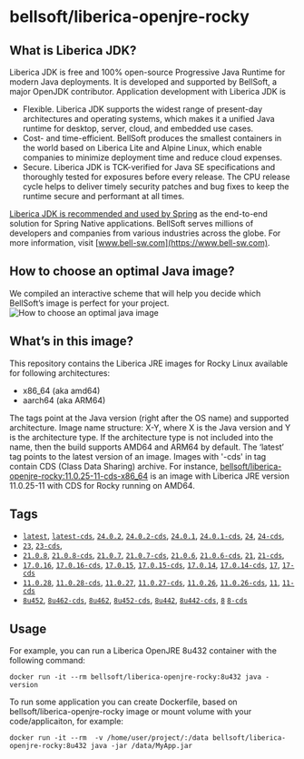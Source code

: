# bellsoft/liberica-openjre-rocky

## What is Liberica JDK?
Liberica JDK is free and 100% open-source Progressive Java Runtime for modern Java deployments. It is developed and supported by BellSoft, a major OpenJDK contributor. Application development with Liberica JDK is

*  Flexible. Liberica JDK supports the widest range of present-day architectures and operating systems, which makes it a unified Java runtime for desktop, server, cloud, and embedded use cases.
* Cost- and time-efficient. BellSoft produces the smallest containers in the world based on Liberica Lite and Alpine Linux, which enable companies to minimize deployment time and reduce cloud expenses.
* Secure. Liberica JDK is TCK-verified for Java SE specifications and thoroughly tested for exposures before every release. The CPU release cycle helps to deliver timely security patches and bug fixes to keep the runtime secure and performant at all times.

[Liberica JDK is recommended and used by Spring](https://spring.io/quickstart) as the end-to-end solution for Spring Native applications.
BellSoft serves millions of developers and companies from various industries across the globe. For more information, visit [www.bell-sw.com](https://www.bell-sw.com).

## How to choose an optimal Java image?

We compiled an interactive scheme that will help you decide which BellSoft’s image is perfect for your project.
![How to choose an optimal java image](https://download.bell-sw.com/static/images/how-to-choose-optimal-java-image.jpg)


## What’s in this image?

This repository contains the Liberica JRE images for Rocky Linux available for following architectures:

* x86_64 (aka amd64)
* aarch64 (aka ARM64)


The tags point at the Java version (right after the OS name) and supported architecture.
Image name structure:
X-Y,
where X is the Java version and Y is the architecture type. If the architecture type is not included into the name, then the build supports AMD64 and ARM64 by default.
The ‘latest’ tag points to the latest version of an image. Images with '-cds' in tag contain CDS (Class Data Sharing) archive.
For instance, [bellsoft/liberica-openjre-rocky:11.0.25-11-cds-x86_64](https://hub.docker.com/layers/bellsoft/liberica-openjre-rocky/11.0.25-11-cds-x86_64/images/sha256-1a19fad4c8c3c2aa933c35d6644317d87e93d4053fc48980e608688cdf32c89e?context=explore) is an image with Liberica JRE version 11.0.25-11 with CDS for Rocky running on AMD64.

## Tags

* [`latest`](https://github.com/bell-sw/Liberica/blob/master/docker/repos/liberica-openjre-rocky/24/Dockerfile),
[`latest-cds`](https://github.com/bell-sw/Liberica/blob/master/docker/repos/liberica-openjre-rocky/24/Dockerfile),
[`24.0.2`](https://github.com/bell-sw/Liberica/blob/master/docker/repos/liberica-openjre-rocky/24/Dockerfile),
[`24.0.2-cds`](https://github.com/bell-sw/Liberica/blob/master/docker/repos/liberica-openjre-rocky/24/Dockerfile),
[`24.0.1`](https://github.com/bell-sw/Liberica/blob/master/docker/repos/liberica-openjre-rocky/24/Dockerfile),
[`24.0.1-cds`](https://github.com/bell-sw/Liberica/blob/master/docker/repos/liberica-openjre-rocky/24/Dockerfile),
[`24`](https://github.com/bell-sw/Liberica/blob/master/docker/repos/liberica-openjre-rocky/24/Dockerfile),
[`24-cds`](https://github.com/bell-sw/Liberica/blob/master/docker/repos/liberica-openjre-rocky/24/Dockerfile),
* [`23`](https://github.com/bell-sw/Liberica/blob/master/docker/repos/liberica-openjre-rocky/23/Dockerfile),
[`23-cds`](https://github.com/bell-sw/Liberica/blob/master/docker/repos/liberica-openjre-rocky/23/Dockerfile),
* [`21.0.8`](https://github.com/bell-sw/Liberica/blob/master/docker/repos/liberica-openjre-rocky/21/Dockerfile),
[`21.0.8-cds`](https://github.com/bell-sw/Liberica/blob/master/docker/repos/liberica-openjre-rocky/21/Dockerfile),
[`21.0.7`](https://github.com/bell-sw/Liberica/blob/master/docker/repos/liberica-openjre-rocky/21/Dockerfile),
[`21.0.7-cds`](https://github.com/bell-sw/Liberica/blob/master/docker/repos/liberica-openjre-rocky/21/Dockerfile),
[`21.0.6`](https://github.com/bell-sw/Liberica/blob/master/docker/repos/liberica-openjre-rocky/21/Dockerfile),
[`21.0.6-cds`](https://github.com/bell-sw/Liberica/blob/master/docker/repos/liberica-openjre-rocky/21/Dockerfile),
[`21`](https://github.com/bell-sw/Liberica/blob/master/docker/repos/liberica-openjre-rocky/21/Dockerfile),
[`21-cds`](https://github.com/bell-sw/Liberica/blob/master/docker/repos/liberica-openjre-rocky/21/Dockerfile),
* [`17.0.16`](https://github.com/bell-sw/Liberica/blob/master/docker/repos/liberica-openjre-rocky/17/Dockerfile),
[`17.0.16-cds`](https://github.com/bell-sw/Liberica/blob/master/docker/repos/liberica-openjre-rocky/17/Dockerfile),
[`17.0.15`](https://github.com/bell-sw/Liberica/blob/master/docker/repos/liberica-openjre-rocky/17/Dockerfile),
[`17.0.15-cds`](https://github.com/bell-sw/Liberica/blob/master/docker/repos/liberica-openjre-rocky/17/Dockerfile),
[`17.0.14`](https://github.com/bell-sw/Liberica/blob/master/docker/repos/liberica-openjre-rocky/17/Dockerfile),
[`17.0.14-cds`](https://github.com/bell-sw/Liberica/blob/master/docker/repos/liberica-openjre-rocky/17/Dockerfile),
[`17`](https://github.com/bell-sw/Liberica/blob/master/docker/repos/liberica-openjre-rocky/17/Dockerfile),
[`17-cds`](https://github.com/bell-sw/Liberica/blob/master/docker/repos/liberica-openjre-rocky/17/Dockerfile)
* [`11.0.28`](https://github.com/bell-sw/Liberica/blob/master/docker/repos/liberica-openjre-rocky/11/Dockerfile),
[`11.0.28-cds`](https://github.com/bell-sw/Liberica/blob/master/docker/repos/liberica-openjre-rocky/11/Dockerfile),
[`11.0.27`](https://github.com/bell-sw/Liberica/blob/master/docker/repos/liberica-openjre-rocky/11/Dockerfile),
[`11.0.27-cds`](https://github.com/bell-sw/Liberica/blob/master/docker/repos/liberica-openjre-rocky/11/Dockerfile),
[`11.0.26`](https://github.com/bell-sw/Liberica/blob/master/docker/repos/liberica-openjre-rocky/11/Dockerfile),
[`11.0.26-cds`](https://github.com/bell-sw/Liberica/blob/master/docker/repos/liberica-openjre-rocky/11/Dockerfile),
[`11`](https://github.com/bell-sw/Liberica/blob/master/docker/repos/liberica-openjre-rocky/11/Dockerfile),
[`11-cds`](https://github.com/bell-sw/Liberica/blob/master/docker/repos/liberica-openjre-rocky/11/Dockerfile)
* [`8u452`](https://github.com/bell-sw/Liberica/blob/master/docker/repos/liberica-openjre-rocky/8/Dockerfile),
[`8u462-cds`](https://github.com/bell-sw/Liberica/blob/master/docker/repos/liberica-openjre-rocky/8/Dockerfile),
[`8u462`](https://github.com/bell-sw/Liberica/blob/master/docker/repos/liberica-openjre-rocky/8/Dockerfile),
[`8u452-cds`](https://github.com/bell-sw/Liberica/blob/master/docker/repos/liberica-openjre-rocky/8/Dockerfile),
[`8u442`](https://github.com/bell-sw/Liberica/blob/master/docker/repos/liberica-openjre-rocky/8/Dockerfile),
[`8u442-cds`](https://github.com/bell-sw/Liberica/blob/master/docker/repos/liberica-openjre-rocky/8/Dockerfile),
[`8`](https://github.com/bell-sw/Liberica/blob/master/docker/repos/liberica-openjre-rocky/8/Dockerfile)
[`8-cds`](https://github.com/bell-sw/Liberica/blob/master/docker/repos/liberica-openjre-rocky/8/Dockerfile)

## Usage

For example, you can run a Liberica OpenJRE 8u432 container with the following command:

 `docker run -it --rm bellsoft/liberica-openjre-rocky:8u432 java -version`

To run some application you can create Dockerfile, based on bellsoft/liberica-openjre-rocky image or mount volume with your code/applicaiton, for example:

 `docker run -it --rm  -v /home/user/project/:/data bellsoft/liberica-openjre-rocky:8u432 java -jar /data/MyApp.jar`
